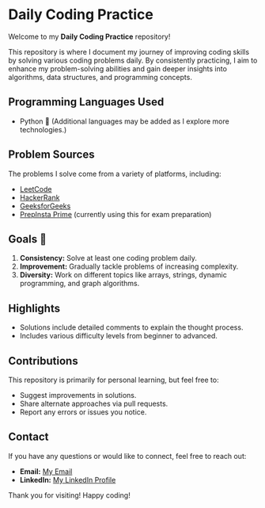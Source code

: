 # Daily Coding Practice

Welcome to my **Daily Coding Practice** repository! 

This repository is where I document my journey of improving coding skills by solving various coding problems daily. By consistently practicing, I aim to enhance my problem-solving abilities and gain deeper insights into algorithms, data structures, and programming concepts.

## Programming Languages Used
- Python 🐍
(Additional languages may be added as I explore more technologies.)

## Problem Sources

The problems I solve come from a variety of platforms, including:

- [LeetCode](https://leetcode.com/)
- [HackerRank](https://www.hackerrank.com/)
- [GeeksforGeeks](https://www.geeksforgeeks.org/)
- [PrepInsta Prime](https://prepinstaprime.com/) (currently using this for exam preparation)

## Goals 🎯

1. **Consistency:** Solve at least one coding problem daily.
2. **Improvement:** Gradually tackle problems of increasing complexity.
3. **Diversity:** Work on different topics like arrays, strings, dynamic programming, and graph algorithms.

## Highlights

- Solutions include detailed comments to explain the thought process.
- Includes various difficulty levels from beginner to advanced.

## Contributions

This repository is primarily for personal learning, but feel free to:

- Suggest improvements in solutions.
- Share alternate approaches via pull requests.
- Report any errors or issues you notice.

## Contact

If you have any questions or would like to connect, feel free to reach out:

- **Email:** [My Email](inyath1982@gmail.com)
- **LinkedIn:** [My LinkedIn Profile](https://www.linkedin.com/in/farzana-e/)

Thank you for visiting! Happy coding! 
